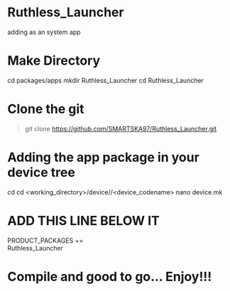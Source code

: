 # Ruthless_Launcher

adding as an system app

# Make Directory

cd packages/apps
mkdir Ruthless_Launcher
cd Ruthless_Launcher

# Clone the git

>git clone https://github.com/SMARTSKA97/Ruthless_Launcher.git

# Adding the app package in your device tree

cd
cd <working_directory>/device/<manufacturer>/<device_codename>
nano device.mk
 
# ADD THIS LINE BELOW IT 

PRODUCT_PACKAGES += \
  Ruthless_Launcher

# Compile and good to go... Enjoy!!!
